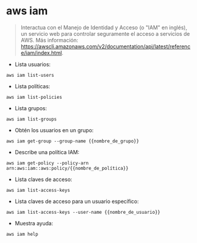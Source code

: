 # aws iam

> Interactua con el Manejo de Identidad y Acceso (o "IAM" en inglés), un servicio web para controlar seguramente el acceso a servicios de AWS.
> Más información: <https://awscli.amazonaws.com/v2/documentation/api/latest/reference/iam/index.html>.

- Lista usuarios:

`aws iam list-users`

- Lista políticas:

`aws iam list-policies`

- Lista grupos:

`aws iam list-groups`

- Obtén los usuarios en un grupo:

`aws iam get-group --group-name {{nombre_de_grupo}}`

- Describe una política IAM:

`aws iam get-policy --policy-arn arn:aws:iam::aws:policy/{{nombre_de_política}}`

- Lista claves de acceso:

`aws iam list-access-keys`

- Lista claves de acceso para un usuario específico:

`aws iam list-access-keys --user-name {{nombre_de_usuario}}`

- Muestra ayuda:

`aws iam help`
